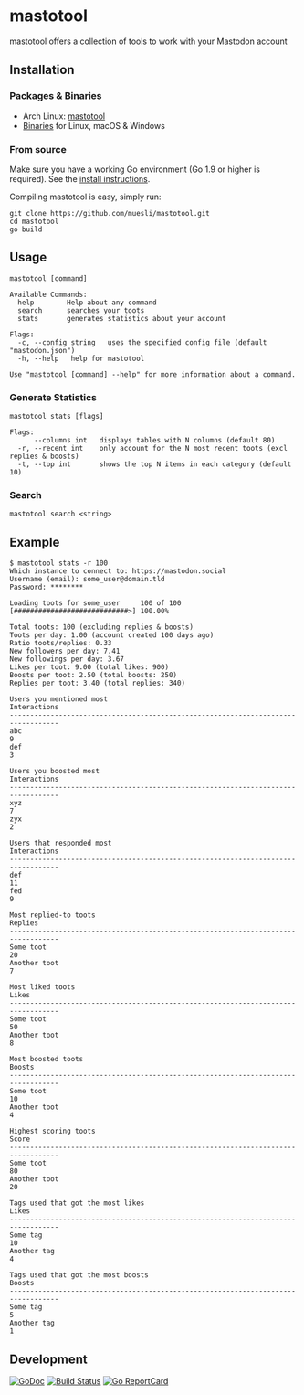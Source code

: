 mastotool
=========

mastotool offers a collection of tools to work with your Mastodon account

## Installation

### Packages & Binaries

- Arch Linux: [mastotool](https://aur.archlinux.org/packages/mastotool/)
- [Binaries](https://github.com/muesli/mastotool/releases) for Linux, macOS & Windows

### From source

Make sure you have a working Go environment (Go 1.9 or higher is required).
See the [install instructions](http://golang.org/doc/install.html).

Compiling mastotool is easy, simply run:

    git clone https://github.com/muesli/mastotool.git
    cd mastotool
    go build

## Usage

```
mastotool [command]

Available Commands:
  help        Help about any command
  search      searches your toots
  stats       generates statistics about your account

Flags:
  -c, --config string   uses the specified config file (default "mastodon.json")
  -h, --help   help for mastotool

Use "mastotool [command] --help" for more information about a command.
```

### Generate Statistics

```
mastotool stats [flags]

Flags:
      --columns int   displays tables with N columns (default 80)
  -r, --recent int    only account for the N most recent toots (excl replies & boosts)
  -t, --top int       shows the top N items in each category (default 10)
```

### Search

```
mastotool search <string>
```

## Example

```
$ mastotool stats -r 100
Which instance to connect to: https://mastodon.social
Username (email): some_user@domain.tld
Password: ********

Loading toots for some_user     100 of 100 [############################>] 100.00%

Total toots: 100 (excluding replies & boosts)
Toots per day: 1.00 (account created 100 days ago)
Ratio toots/replies: 0.33
New followers per day: 7.41
New followings per day: 3.67
Likes per toot: 9.00 (total likes: 900)
Boosts per toot: 2.50 (total boosts: 250)
Replies per toot: 3.40 (total replies: 340)

Users you mentioned most                                              Interactions
----------------------------------------------------------------------------------
abc                                                                              9
def                                                                              3

Users you boosted most                                                Interactions
----------------------------------------------------------------------------------
xyz                                                                              7
zyx                                                                              2

Users that responded most                                             Interactions
----------------------------------------------------------------------------------
def                                                                             11
fed                                                                              9

Most replied-to toots                                                      Replies
----------------------------------------------------------------------------------
Some toot                                                                       20
Another toot                                                                     7

Most liked toots                                                             Likes
----------------------------------------------------------------------------------
Some toot                                                                       50
Another toot                                                                     8

Most boosted toots                                                          Boosts
----------------------------------------------------------------------------------
Some toot                                                                       10
Another toot                                                                     4

Highest scoring toots                                                        Score
----------------------------------------------------------------------------------
Some toot                                                                       80
Another toot                                                                    20

Tags used that got the most likes                                            Likes
----------------------------------------------------------------------------------
Some tag                                                                        10
Another tag                                                                      4

Tags used that got the most boosts                                          Boosts
----------------------------------------------------------------------------------
Some tag                                                                         5
Another tag                                                                      1
```

## Development

[![GoDoc](https://godoc.org/github.com/golang/gddo?status.svg)](https://godoc.org/github.com/muesli/mastotool)
[![Build Status](https://travis-ci.org/muesli/mastotool.svg?branch=master)](https://travis-ci.org/muesli/mastotool)
[![Go ReportCard](http://goreportcard.com/badge/muesli/mastotool)](http://goreportcard.com/report/muesli/mastotool)
